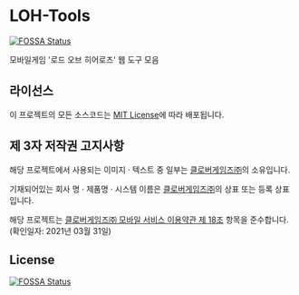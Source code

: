 # LOH-Tools
[![FOSSA Status](https://app.fossa.com/api/projects/git%2Bgithub.com%2Fdungsil%2FLOH-Tools.svg?type=shield)](https://app.fossa.com/projects/git%2Bgithub.com%2Fdungsil%2FLOH-Tools?ref=badge_shield)

모바일게임 '로드 오브 히어로즈' 웹 도구 모음

## 라이선스
이 프로젝트의 모든 소스코드는 [MIT License](./LICENSE)에 따라 배포됩니다.

## 제 3자 저작권 고지사항
해당 프로젝트에서 사용되는 이미지 · 텍스트 중 일부는 [클로버게임즈㈜][LINK_CLOVER_GAMES]의 소유입니다.

기재되어있는 회사 명 · 제품명 · 시스템 이름은 [클로버게임즈㈜][LINK_CLOVER_GAMES]의 상표 또는 등록 상표입니다.

해당 프로젝트는 [클로버게임즈㈜ 모바일 서비스 이용약관 제 18조][LINK_TERM_OF_SERVICE] 항목을 준수합니다. (확인일자: 2021년 03월 31일)

<!-- 변수 -->
[LINK_CLOVER_GAMES]: https://www.clovergames.com/
[LINK_TERM_OF_SERVICE]: https://cdn.clovergames.io/page/ko/tos.html


## License
[![FOSSA Status](https://app.fossa.com/api/projects/git%2Bgithub.com%2Fdungsil%2FLOH-Tools.svg?type=large)](https://app.fossa.com/projects/git%2Bgithub.com%2Fdungsil%2FLOH-Tools?ref=badge_large)
